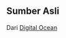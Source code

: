 ## Sumber Asli

Dari [Digital Ocean](https://www.digitalocean.com/community/tutorials/how-to-containerize-a-laravel-application-for-development-with-docker-compose-on-ubuntu-18-04)
